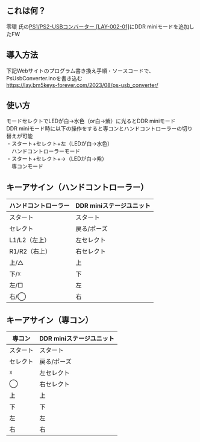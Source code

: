 ## これは何？
零環 氏の[PS1/PS2-USBコンバーター [LAY-002-01]](https://lay31415.booth.pm/items/5029789)にDDR miniモードを追加したFW  

## 導入方法
下記Webサイトのプログラム書き換え手順・ソースコードで、PsUsbConverter.inoを書き込む  
https://lay.bm5keys-forever.com/2023/08/ps-usb_converter/

## 使い方
モードセレクトでLEDが白→水色（or白→紫）に光るとDDR miniモード  
DDR miniモード時に以下の操作をすると専コンとハンドコントローラーの切り替えが可能  
・スタート+セレクト+左（LEDが白→水色）  
　ハンドコントローラーモード  
・スタート+セレクト+→（LEDが白→紫）  
　専コンモード  

 ## キーアサイン（ハンドコントローラー）
 |ハンドコントローラー|DDR miniステージユニット|
 |---|---|
 |スタート|スタート|
 |セレクト|戻る/ポーズ|
 |L1/L2（左上）|左セレクト|
 |R1/R2（右上）|右セレクト|
 |上/△|上|
 |下/☓|下|
 |左/□|左|
 |右/◯|右|

 ## キーアサイン（専コン）
 |専コン|DDR miniステージユニット|
 |---|---|
 |スタート|スタート|
 |セレクト|戻る/ポーズ|
 |☓|左セレクト|
 |◯|右セレクト|
 |上|上|
 |下|下|
 |左|左|
 |右|右|
